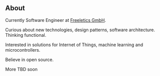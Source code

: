 ## About

Currently Software Engineer at [Freeletics GmbH](https://www.freeletics.com).

Curious about new technologies, design patterns, software architecture. Thinking functional.

Interested in solutions for Internet of Things, machine learning and microcontrollers.

Believe in open source. 


More TBD soon
